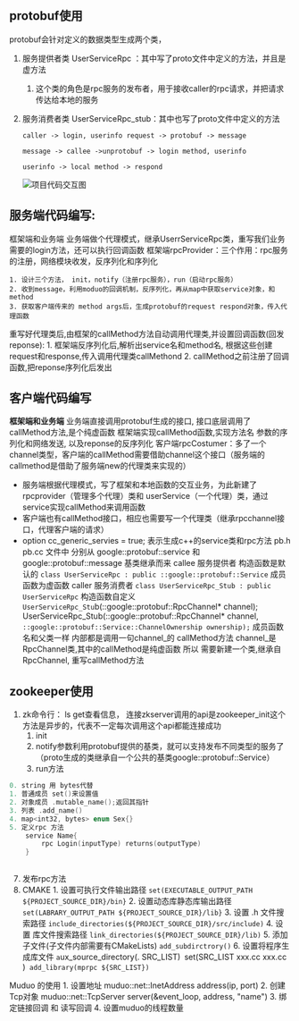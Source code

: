 ## protobuf使用

protobuf会针对定义的数据类型生成两个类，

1. 服务提供者类 UserServiceRpc ：其中写了proto文件中定义的方法，并且是虚方法
	1. 这个类的角色是rpc服务的发布者，用于接收caller的rpc请求，并把请求传达给本地的服务
	
2. 服务消费者类 UserServiceRpc_stub：其中也写了proto文件中定义的方法

   ```
   caller -> login, userinfo request -> protobuf -> message
   
   message -> callee ->unprotobuf -> login method, userinfo
   
   userinfo -> local method -> respond
   ```

   ![项目代码交互图](/home/dog/Documents/code/cpp_learning/mprpc/myRPC/项目代码交互图.png)

## 服务端代码编写:

框架端和业务端
业务端做个代理模式，继承UserrServiceRpc类，重写我们业务需要的login方法，还可以执行回调函数
框架端rpcProvider：三个作用：rpc服务的注册，网络模块收发，反序列化和序列化

	1. 设计三个方法， init，notify（注册rpc服务），run（启动rpc服务）
	2. 收到message，利用moduo的回调机制，反序列化，再从map中获取service对象，和method
	3. 获取客户端传来的 method args后，生成protobuf的request respond对象，传入代理函数

重写好代理类后,由框架的callMethod方法自动调用代理类,并设置回调函数(回发reponse):
	1. 框架端反序列化后,解析出service名和method名, 根据这些创建request和response,传入调用代理类callMethond
	2. callMethod之前注册了回调函数,把reponse序列化后发出

## 客户端代码编写

**框架端和业务端**
业务端直接调用protobuf生成的接口, 接口底层调用了callMethod方法,是个纯虚函数
框架端实现callMethod函数,实现方法名 参数的序列化和网络发送, 以及reponse的反序列化
客户端rpcCostumer：多了一个channel类型，客户端的callMethod需要借助channel这个接口（服务端的callmethod是借助了服务端new的代理类来实现的）

- 服务端根据代理模式，写了框架和本地函数的交互业务，为此新建了rpcprovider（管理多个代理）类和 userService（一个代理）类，通过service实现callMethod来调用函数
- 客户端也有callMethod接口，相应也需要写一个代理类（继承rpcchannel接口，代理客户端的请求）
- option cc_generic_servies = true; 表示生成c++的service类和rpc方法
  	pb.h pb.cc 文件中	分别从 google::protobuf::service 和 google::protobuf::message 基类继承而来 
  	callee 服务提供者
  		构造函数是默认的
  		`class UserServiceRpc : public ::google::protobuf::Service`
  		成员函数为虚函数
  	caller 服务消费者
  		`class UserServiceRpc_Stub : public UserServiceRpc`
  		构造函数自定义
  		`UserServiceRpc_Stu`b(::google::protobuf::RpcChannel* channel);`
  		`UserServiceRpc_Stub(::google::protobuf::RpcChannel* channel,`
                     ::google::protobuf::Service::ChannelOwnership ownership);`
              成员函数名和父类一样
              	内部都是调用一句channel_的 callMethod方法
              	channel_是 RpcChannel类,其中的callMethod是纯虚函数
  		所以
  		需要新建一个类,继承自RpcChannel, 重写callMethod方法



## zookeeper使用

1. zk命令行： ls get查看信息，
	连接zkserver调用的api是zookeeper_init这个方法是异步的，代表不一定每次调用这个api都能连接成功
	1. init
	2. notify参数利用protobuf提供的基类，就可以支持发布不同类型的服务了（proto生成的类继承自一个公共的基类google::protobuf::Service）
	3. run方法




```cpp
0. string 用 bytes代替
1. 普通成员 set()来设置值
2. 对象成员 .mutable_name();返回其指针	
3. 列表 .add_name()
4. map<int32, bytes> enum Sex{}
5. 定义rpc 方法
	service Name{
		rpc Login(inputType) returns(outputType)
	}
		
```
7. 发布rpc方法
8. CMAKE
    	1. 设置可执行文件输出路径
            	`set(EXECUTABLE_OUTPUT_PATH ${PROJECT_SOURCE_DIR}/bin}`
    	2. 设置动态库静态库输出路径
          `set(LABRARY_OUTPUT_PATH ${PROJECT_SOURCE_DIR}/lib}`
    	3. 设置 .h 文件搜索路径 
          `include_directories(${PROJECT_SOURCE_DIR}/src/include)`
    	4. 设置 库文件搜索路径
          `link_directories(${PROJECT_SOURCE_DIR}/lib)`
    	5. 添加子文件(子文件内部需要有CMakeLists)
          `add_subdirctrory()`
    	6. 设置将程序生成库文件
          `a`ux_source_directory(. SRC_LIST)`
          `set(SRC_LIST xxx.cc xxx.cc )`
          add_library(mprpc ${SRC_LIST})`

Muduo 的使用
	1. 设置地址 muduo::net::InetAddress address(ip, port)
	2. 创建Tcp对象 muduo::net::TcpServer server(&event_loop, address, "name")
	3. 绑定链接回调 和 读写回调
	4. 设置muduo的线程数量